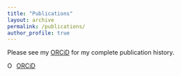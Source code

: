 ```yaml
---
title: "Publications"
layout: archive
permalink: /publications/
author_profile: true
---
```


Please see my [ORCiD](https://orcid.org/0000-0002-8651-1615) for my complete publication history.

<div itemscope itemtype="https://schema.org/Person"><a itemprop="sameAs" content="https://orcid.org/0000-0002-8651-1615" href="https://orcid.org/0000-0002-8651-1615" target="orcid.widget" rel="me noopener noreferrer" style="vertical-align:top;"><img src="https://orcid.org/sites/default/files/images/orcid_16x16.png" style="width:1em;margin-right:.5em;" alt="ORCID iD icon">ORCiD</a></div>

<!--
{% for post in site.publications reversed %}
  {% include archive-single.html %}
{% endfor %}
-->
